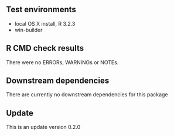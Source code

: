 ## Test environments
* local OS X install, R 3.2.3
* win-builder 

## R CMD check results
There were no ERRORs, WARNINGs or NOTEs. 

## Downstream dependencies
There are currently no downstream dependencies for this package

## Update
This is an update version 0.2.0




